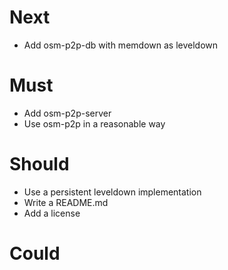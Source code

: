 # Next

- Add osm-p2p-db with memdown as leveldown

# Must

- Add osm-p2p-server
- Use osm-p2p in a reasonable way

# Should

- Use a persistent leveldown implementation
- Write a README.md
- Add a license

# Could